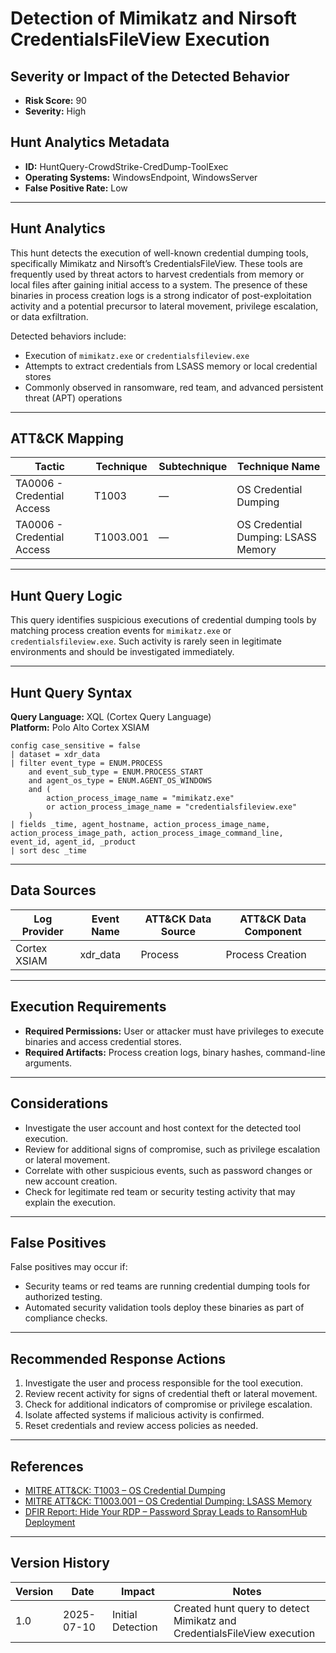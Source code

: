 # Detection of Mimikatz and Nirsoft CredentialsFileView Execution

## Severity or Impact of the Detected Behavior

- **Risk Score:** 90  
- **Severity:** High

## Hunt Analytics Metadata

- **ID:** HuntQuery-CrowdStrike-CredDump-ToolExec
- **Operating Systems:** WindowsEndpoint, WindowsServer
- **False Positive Rate:** Low

---

## Hunt Analytics

This hunt detects the execution of well-known credential dumping tools, specifically Mimikatz and Nirsoft’s CredentialsFileView. These tools are frequently used by threat actors to harvest credentials from memory or local files after gaining initial access to a system. The presence of these binaries in process creation logs is a strong indicator of post-exploitation activity and a potential precursor to lateral movement, privilege escalation, or data exfiltration.

Detected behaviors include:

- Execution of `mimikatz.exe` or `credentialsfileview.exe`
- Attempts to extract credentials from LSASS memory or local credential stores
- Commonly observed in ransomware, red team, and advanced persistent threat (APT) operations

---

## ATT&CK Mapping

| Tactic                        | Technique   | Subtechnique | Technique Name                                 |
|-------------------------------|-------------|--------------|-----------------------------------------------|
| TA0006 - Credential Access    | T1003       | —            | OS Credential Dumping                         |
| TA0006 - Credential Access    | T1003.001   | —            | OS Credential Dumping: LSASS Memory           |

---

## Hunt Query Logic

This query identifies suspicious executions of credential dumping tools by matching process creation events for `mimikatz.exe` or `credentialsfileview.exe`. Such activity is rarely seen in legitimate environments and should be investigated immediately.

---

## Hunt Query Syntax

**Query Language:** XQL (Cortex Query Language)  
**Platform:** Polo Alto Cortex XSIAM

```xql
config case_sensitive = false
| dataset = xdr_data
| filter event_type = ENUM.PROCESS
    and event_sub_type = ENUM.PROCESS_START
    and agent_os_type = ENUM.AGENT_OS_WINDOWS
    and (
        action_process_image_name = "mimikatz.exe"
        or action_process_image_name = "credentialsfileview.exe"
    )
| fields _time, agent_hostname, action_process_image_name, action_process_image_path, action_process_image_command_line, event_id, agent_id, _product
| sort desc _time
```

---

## Data Sources

| Log Provider | Event Name       | ATT&CK Data Source  | ATT&CK Data Component  |
|--------------|------------------|---------------------|------------------------|
| Cortex XSIAM|    xdr_data       | Process             | Process Creation       |

---

## Execution Requirements

- **Required Permissions:** User or attacker must have privileges to execute binaries and access credential stores.
- **Required Artifacts:** Process creation logs, binary hashes, command-line arguments.

---

## Considerations

- Investigate the user account and host context for the detected tool execution.
- Review for additional signs of compromise, such as privilege escalation or lateral movement.
- Correlate with other suspicious events, such as password changes or new account creation.
- Check for legitimate red team or security testing activity that may explain the execution.

---

## False Positives

False positives may occur if:

- Security teams or red teams are running credential dumping tools for authorized testing.
- Automated security validation tools deploy these binaries as part of compliance checks.

---

## Recommended Response Actions

1. Investigate the user and process responsible for the tool execution.
2. Review recent activity for signs of credential theft or lateral movement.
3. Check for additional indicators of compromise or privilege escalation.
4. Isolate affected systems if malicious activity is confirmed.
5. Reset credentials and review access policies as needed.

---

## References

- [MITRE ATT&CK: T1003 – OS Credential Dumping](https://attack.mitre.org/techniques/T1003/)
- [MITRE ATT&CK: T1003.001 – OS Credential Dumping: LSASS Memory](https://attack.mitre.org/techniques/T1003/001/)
- [DFIR Report: Hide Your RDP – Password Spray Leads to RansomHub Deployment](https://thedfirreport.com/2025/06/30/hide-your-rdp-password-spray-leads-to-ransomhub-deployment/)

---

## Version History

| Version | Date       | Impact            | Notes                                                                                      |
|---------|------------|-------------------|--------------------------------------------------------------------------------------------|
| 1.0     | 2025-07-10 | Initial Detection | Created hunt query to detect Mimikatz and CredentialsFileView execution                    |
